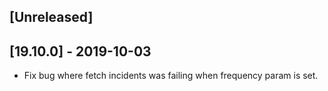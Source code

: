 ## [Unreleased]


## [19.10.0] - 2019-10-03
- Fix bug where fetch incidents was failing when frequency param is set.

